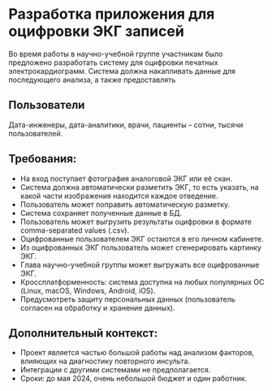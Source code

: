 # Разработка приложения для оцифровки ЭКГ записей

Во время работы в научно-учебной группе участникам было предложено разработать систему для оцифровки печатных электрокардиограмм.
Система должна накапливать данные для последующего анализа, а также предоставлять

## Пользователи
Дата-инженеры, дата-аналитики, врачи, пациенты – сотни, тысячи пользователей.

## Требования:
- На вход поступает фотография аналоговой ЭКГ или её скан.
- Система должна автоматически разметить ЭКГ, то есть указать, на какой части изображения находится каждое отведение.
- Пользователь может поправить автоматическую разметку.
- Система сохраняет полученные данные в БД.
- Пользователь может выгрузить результаты оцифровки в формате comma-separated values (.csv).
- Оцифрованные пользователем ЭКГ остаются в его личном кабинете.
- Из оцифрованных ЭКГ пользователь может сгенерировать картинку ЭКГ.
- Глава научно-учебной группы может выгружать все оцифрованные ЭКГ.
- Кроссплатформенность: система доступна на любых популярных ОС (Linux, macOS, Windows, Android, iOS).
- Предусмотреть защиту персональных данных (пользователь согласен на обработку и хранение данных).

## Дополнительный контекст:
- Проект является частью большой работы над анализом факторов, влияющих на диагностику повторного инсульта.
- Интеграции с другими системами не предполагается.
- Сроки: до мая 2024, очень небольшой бюджет и один работник.

